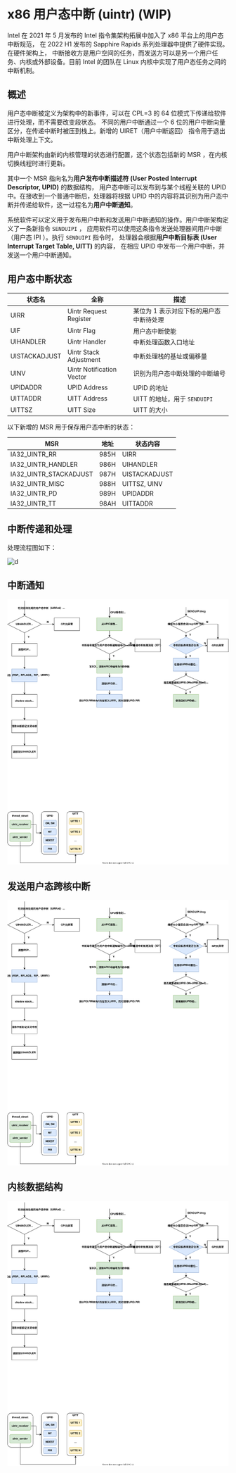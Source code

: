 # x86 用户态中断 (uintr) (WIP)

Intel 在 2021 年 5 月发布的 Intel 指令集架构拓展中加入了 x86 平台上的用户态中断规范，
在 2022 H1 发布的 Sapphire Rapids 系列处理器中提供了硬件实现。在硬件架构上，
中断接收方是用户空间的任务，而发送方可以是另一个用户任务、内核或外部设备。目前 Intel
的团队在 Linux 内核中实现了用户态任务之间的中断机制。

## 概述

用户态中断被定义为架构中的新事件，可以在 CPL=3 的 64 位模式下传递给软件进行处理，而不需要改变段状态。
不同的用户中断通过一个 6 位的用户中断向量区分，在传递中断时被压到栈上。新增的 UIRET（用户中断返回）
指令用于退出中断处理上下文。

用户中断架构由新的内核管理的状态进行配置，这个状态包括新的 MSR ，在内核切换线程时进行更新。

其中一个 MSR 指向名为**用户发布中断描述符 (User Posted Interrupt Descriptor, UPID)** 的数据结构，
用户态中断可以发布到与某个线程关联的 UPID 中。在接收到一个普通中断后，处理器将根据 UPID
中的内容将其识别为用户态中断并传递给软件，这一过程名为**用户中断通知**。

系统软件可以定义用于发布用户中断和发送用户中断通知的操作。用户中断架构定义了一条新指令 `SENDUIPI` ，
应用软件可以使用这条指令发送处理器间用户中断（用户态 IPI ）。执行 `SENDUIPI` 指令时，
处理器会根据**用户中断目标表 (User Interrupt Target Table, UITT)** 的内容，
在相应 UPID 中发布一个用户中断，并发送一个用户中断通知。

## 用户态中断状态

| 状态名        | 全称                      | 描述                                    |
| ------------- | ------------------------- | --------------------------------------- |
| UIRR          | Uintr Request Register    | 某位为 1 表示对应下标的用户态中断待处理 |
| UIF           | Uintr Flag                | 用户态中断使能                          |
| UIHANDLER     | Uintr Handler             | 中断处理函数入口地址                    |
| UISTACKADJUST | Uintr Stack Adjustment    | 中断处理栈的基址或偏移量                |
| UINV          | Uintr Notification Vector | 识别为用户态中断处理的中断编号          |
| UPIDADDR      | UPID Address              | UPID 的地址                             |
| UITTADDR      | UITT Address              | UITT 的地址，用于 `SENDUIPI`            |
| UITTSZ        | UITT Size                 | UITT 的大小                             |

以下新增的 MSR 用于保存用户态中断的状态：

| MSR                    | 地址 | 状态内容      |
| ---------------------- | ---- | ------------- |
| IA32_UINTR_RR          | 985H | UIRR          |
| IA32_UINTR_HANDLER     | 986H | UIHANDLER     |
| IA32_UINTR_STACKADJUST | 987H | UISTACKADJUST |
| IA32_UINTR_MISC        | 988H | UITTSZ, UINV  |
| IA32_UINTR_PD          | 989H | UPIDADDR      |
| IA32_UINTR_TT          | 98AH | UITTADDR      |

## 中断传递和处理

处理流程图如下：

![d](assets/intel-uintr/deliver.svg)

## 中断通知

![n](assets/intel-uintr/notification.svg)

## 发送用户态跨核中断

![s](assets/intel-uintr/senduipi.svg)

## 内核数据结构

![s](assets/intel-uintr/struct.svg)
